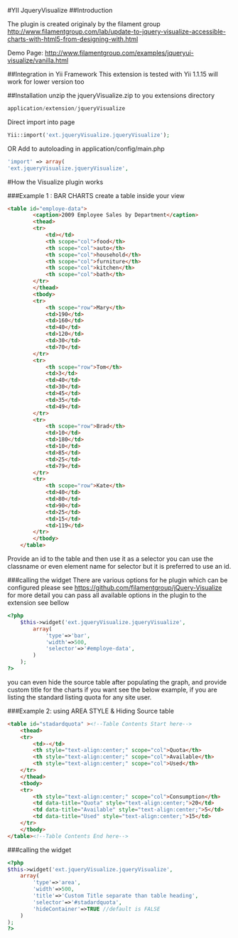 #YII JqueryVisualize
##Introduction 

The plugin is created originaly by the filament group 
http://www.filamentgroup.com/lab/update-to-jquery-visualize-accessible-charts-with-html5-from-designing-with.html

Demo Page: http://www.filamentgroup.com/examples/jqueryui-visualize/vanilla.html

##Integration in Yii Framework 
    This extension is tested with Yii 1.1.15 will work for lower version too 

##Installation 
unzip the jqueryVisualize.zip to you extensions directory

```php
application/extension/jqueryVisualize
```
Direct import into page 
```php
Yii::import('ext.jqueryVisualize.jqueryVisualize');
```
OR Add to autoloading in application/config/main.php
```php
'import' => array(
'ext.jqueryVisualize.jqueryVisualize',
```

#How the Visualize plugin works

###Example 1 : BAR CHARTS
create a table inside your view 
```html
<table id="employe-data">
        <caption>2009 Employee Sales by Department</caption>
        <thead>
        <tr>
            <td></td>
            <th scope="col">food</th>
            <th scope="col">auto</th>
            <th scope="col">household</th>
            <th scope="col">furniture</th>
            <th scope="col">kitchen</th>
            <th scope="col">bath</th>
        </tr>
        </thead>
        <tbody>
        <tr>
            <th scope="row">Mary</th>
            <td>190</td>
            <td>160</td>
            <td>40</td>
            <td>120</td>
            <td>30</td>
            <td>70</td>
        </tr>
        <tr>
            <th scope="row">Tom</th>
            <td>3</td>
            <td>40</td>
            <td>30</td>
            <td>45</td>
            <td>35</td>
            <td>49</td>
        </tr>
        <tr>
            <th scope="row">Brad</th>
            <td>10</td>
            <td>180</td>
            <td>10</td>
            <td>85</td>
            <td>25</td>
            <td>79</td>
        </tr>
        <tr>
            <th scope="row">Kate</th>
            <td>40</td>
            <td>80</td>
            <td>90</td>
            <td>25</td>
            <td>15</td>
            <td>119</td>
        </tr>
        </tbody>
    </table>
```
Provide an id to the table and then use it as a selector you can use the classname or even element name for selector but it is preferred to use an id.

###calling the widget
There are various options for he plugin which can be configured please see https://github.com/filamentgroup/jQuery-Visualize for more detail 
you can pass all available options in the plugin to the extension see bellow
```php
<?php
    $this->widget('ext.jqueryVisualize.jqueryVisualize',
        array(
            'type'=>'bar',
            'width'=>500,
            'selector'=>'#employe-data',
        )
    );
?>
```
you can even hide the source table after populating the graph, and provide custom title for the charts if you want see the below example, if you are listing the standard listing quota for any site user.

###Example 2: using AREA STYLE & Hiding Source table 
```html
<table id="stadardquota" ><!--Table Contents Start here-->
    <thead>
    <tr>
        <td>-</td>
        <th style="text-align:center;" scope="col">Quota</th>
        <th style="text-align:center;" scope="col">Available</th>
        <th style="text-align:center;" scope="col">Used</th>
    </tr>
    </thead>
    <tbody>
    <tr>
        <th style="text-align:center;" scope="col">Consumption</th>
        <td data-title="Quota" style="text-align:center;">20</td>
        <td data-title="Available" style="text-align:center;">5</td>
        <td data-title="Used" style="text-align:center;">15</td>
    </tr>
    </tbody>
</table><!--Table Contents End here-->
```
###calling the widget
```php
<?php
$this->widget('ext.jqueryVisualize.jqueryVisualize',
    array(
        'type'=>'area',
        'width'=>500,
        'title'=>'Custom Title separate than table heading',
        'selector'=>'#stadardquota',
        'hideContainer'=>TRUE //default is FALSE
    )
);
?>
```
